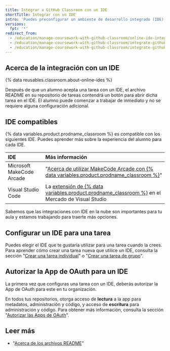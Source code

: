 ```yaml
---
title: Integrar a GitHub Classroom con un IDE
shortTitle: Integrar con un IDE
intro: 'Puedes preconfigurar un ambiente de desarrollo integrado (IDE) compatible para las tareas que crees en {% data variables.product.prodname_classroom %}.'
versions:
  fpt: '*'
redirect_from:
  - /education/manage-coursework-with-github-classroom/online-ide-integrations
  - /education/manage-coursework-with-github-classroom/integrate-github-classroom-with-an-online-ide
  - /education/manage-coursework-with-github-classroom/integrate-github-classroom-with-an-ide/integrate-github-classroom-with-an-online-ide
---
```


## Acerca de la integración con un IDE

{% data reusables.classroom.about-online-ides %}

Después de que un alumno acepta una tarea con un IDE, el archivo README en su repositorio de tareas contendrá un botón para abrir dicha tarea en el IDE. El alumno puede comenzar a trabajar de inmediato y no se requiere alguna configuración adicional.

## IDE compatibles

{% data variables.product.prodname_classroom %} es compatible con los siguientes IDE. Puedes aprender más sobre la experiencia del alumno para cada IDE.

| IDE                       | Más información                                                                                                                                                                                  |
|:------------------------- |:------------------------------------------------------------------------------------------------------------------------------------------------------------------------------------------------ |
| Microsoft MakeCode Arcade | "[Acerca de utilizar MakeCode Arcade con {% data variables.product.prodname_classroom %}](/education/manage-coursework-with-github-classroom/about-using-makecode-arcade-with-github-classroom)" |
| Visual Studio Code        | La [extensión de {% data variables.product.prodname_classroom %}](http://aka.ms/classroom-vscode-ext) en el Mercado de Visual Studio                                                             |

Sabemos que las integraciones con IDE en la nube son importantes para tu aula y estamos trabajando para traerte más opciones.

## Configurar un IDE para una tarea

Puedes elegir el IDE que te gustaría utilizar para una tarea cuando la crees. Para aprender cómo crear una tarea nueva que utilice un IDE, consulta la sección "[Crear una tarea individual](/education/manage-coursework-with-github-classroom/create-an-individual-assignment)" o "[Crear una tarea de grupo](/education/manage-coursework-with-github-classroom/create-a-group-assignment)".

## Autorizar la App de OAuth para un IDE

La primera vez que configuras una tarea con un IDE, deberás autorizar la App de OAuth para este en tu organización.

En todos tus repositorios, otorga acceso de **lectura** a la app para metadatos, administración y código, y acceso de **escritura** para administración y código. Para obtener más información, consulta la sección "[Autorizar las Apps de OAuth](/github/authenticating-to-github/authorizing-oauth-apps)".

## Leer más

- "[Acerca de los archivos README](/github/creating-cloning-and-archiving-repositories/about-readmes)"
